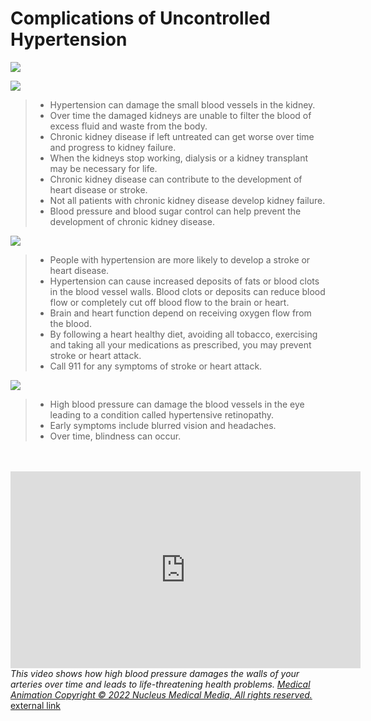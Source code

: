 # Complications of Uncontrolled Hypertension

![](/01_05_01.jpg)

![](/01_05_02.jpg)

> - Hypertension can damage the small blood vessels in the kidney.
> - Over time the damaged kidneys are unable to filter the blood of excess fluid and waste from the body.
> - Chronic kidney disease if left untreated can get worse over time and progress to kidney failure.
> - When the kidneys stop working, dialysis or a kidney transplant may be necessary for life.
> - Chronic kidney disease can contribute to the development of heart disease or stroke.
> - Not all patients with chronic kidney disease develop kidney failure.
> - Blood pressure and blood sugar control can help prevent the development of chronic kidney disease.

![](/01_05_04.jpg)

> - People with hypertension are more likely to develop a stroke or heart disease.
> - Hypertension can cause increased deposits of fats or blood clots in the blood vessel walls. Blood clots or deposits can reduce blood flow or completely cut off blood flow to the brain or heart.
> - Brain and heart function depend on receiving oxygen flow from the blood.
> - By following a heart healthy diet, avoiding all tobacco, exercising and taking all your medications as prescribed, you may prevent stroke or heart attack.
> - Call 911 for any symptoms of stroke or heart attack.

![](/01_05_05.jpg)

> - High blood pressure can damage the blood vessels in the eye leading to a condition called hypertensive retinopathy.
> - Early symptoms include blurred vision and headaches.
> - Over time, blindness can occur.
<!-- > - This is why you should get an eye exam every one to two years. -->

<br />
<br />

<div class="video-embed-field-provider-youtube video-embed-field-responsive-video">
<iframe width="560" height="315" src="https://www.youtube.com/embed/I_B4vP8TqIw" title="YouTube video player" frameborder="0" allow="accelerometer; autoplay; clipboard-write; encrypted-media; gyroscope; picture-in-picture; web-share" allowfullscreen></iframe>
<div>
<span><em>This video shows how high blood pressure damages the walls of your arteries over time and leads to life-threatening health problems.</em> <a href="https://catalog.nucleusmedicalmedia.com" rel="nofollow noopener noreferrer" class="ext" target="_blank"><em>Medical Animation Copyright © 2022 Nucleus Medical Media, All rights reserved.</em></a><a class="ext-icon" href="#"><span class="element-invisible"> external link </span></a></span>
</div>
</div>